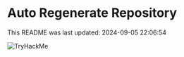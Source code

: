 # Auto Regenerate Repository

This README was last updated: 2024-09-05 22:06:54

 ![TryHackMe](https://tryhackme.com/badge/533634)